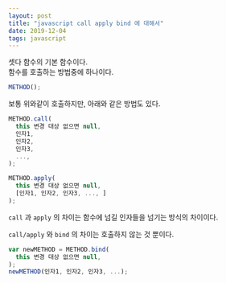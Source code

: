 ```yaml
---
layout: post
title: "javascript call apply bind 에 대해서"
date: 2019-12-04
tags: javascript
---
```


셋다 함수의 기본 함수이다.  
함수를 호출하는 방법중에 하나이다.

``` javascript
METHOD();
```

보통 위와같이 호출하지만, 아래와 같은 방법도 있다.

``` javascript
METHOD.call(
  this 변경 대상 없으면 null,
  인자1,
  인자2,
  인자3,
  ...,
);

METHOD.apply(
  this 변경 대상 없으면 null,
  [인자1, 인자2, 인자3, ..., ]
);
```

`call` 과 `apply` 의 차이는 함수에 넘길 인자들을 넘기는 방식의 차이이다.

`call/apply` 와 `bind` 의 차이는 호출하지 않는 것 뿐이다.

``` javascript
var newMETHOD = METHOD.bind(
  this 변경 대상 없으면 null,
);
newMETHOD(인자1, 인자2, 인자3, ...);
```
